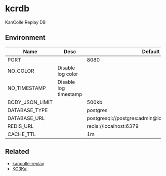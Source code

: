 # kcrdb

KanColle Replay DB

## Environment

| Name            | Desc                  | Default                                             |
|-----------------|-----------------------|-----------------------------------------------------|
| PORT            |                       | 8080                                                |
| NO_COLOR        | Disable log color     |                                                     |
| NO_TIMESTAMP    | Disable log timestamp |                                                     |
| BODY_JSON_LIMIT |                       | 500kb                                               |
| DATABASE_TYPE   |                       | postgres                                            |
| DATABASE_URL    |                       | postgresql://postgres:admin@localhost:5432/postgres |
| REDIS_URL       |                       | redis://localhost:6379                              |
| CACHE_TTL       |                       | 1m                                                  |

## Related

- [kancolle-replay](https://github.com/KC3Kai/kancolle-replay)
- [KC3Kai](https://github.com/KC3Kai/KC3Kai)
